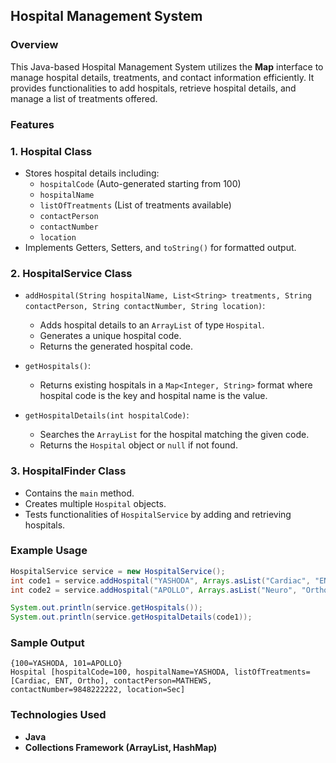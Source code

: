 ## Hospital Management System

### Overview
This Java-based Hospital Management System utilizes the **Map** interface to manage hospital details, treatments, and contact information efficiently. It provides functionalities to add hospitals, retrieve hospital details, and manage a list of treatments offered.

### Features
### 1. **Hospital Class**
- Stores hospital details including:
  - `hospitalCode` (Auto-generated starting from 100)
  - `hospitalName`
  - `listOfTreatments` (List of treatments available)
  - `contactPerson`
  - `contactNumber`
  - `location`
- Implements Getters, Setters, and `toString()` for formatted output.

### 2. **HospitalService Class**
- `addHospital(String hospitalName, List<String> treatments, String contactPerson, String contactNumber, String location)`:
  - Adds hospital details to an `ArrayList` of type `Hospital`.
  - Generates a unique hospital code.
  - Returns the generated hospital code.

- `getHospitals()`:
  - Returns existing hospitals in a `Map<Integer, String>` format where hospital code is the key and hospital name is the value.

- `getHospitalDetails(int hospitalCode)`:
  - Searches the `ArrayList` for the hospital matching the given code.
  - Returns the `Hospital` object or `null` if not found.

### 3. **HospitalFinder Class**
- Contains the `main` method.
- Creates multiple `Hospital` objects.
- Tests functionalities of `HospitalService` by adding and retrieving hospitals.

### Example Usage
```java
HospitalService service = new HospitalService();
int code1 = service.addHospital("YASHODA", Arrays.asList("Cardiac", "ENT", "Ortho"), "MATHEWS", "9848222222", "Sec");
int code2 = service.addHospital("APOLLO", Arrays.asList("Neuro", "Ortho", "General Medicine"), "JOHN", "9876543210", "Hyd");

System.out.println(service.getHospitals());
System.out.println(service.getHospitalDetails(code1));
```

### Sample Output
```
{100=YASHODA, 101=APOLLO}
Hospital [hospitalCode=100, hospitalName=YASHODA, listOfTreatments=[Cardiac, ENT, Ortho], contactPerson=MATHEWS, contactNumber=9848222222, location=Sec]
```

### Technologies Used
- **Java**
- **Collections Framework (ArrayList, HashMap)**
